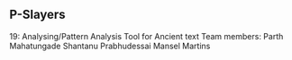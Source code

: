 ## P-Slayers

19: Analysing/Pattern Analysis Tool for Ancient text
Team members:
Parth Mahatungade
Shantanu Prabhudessai
Mansel Martins